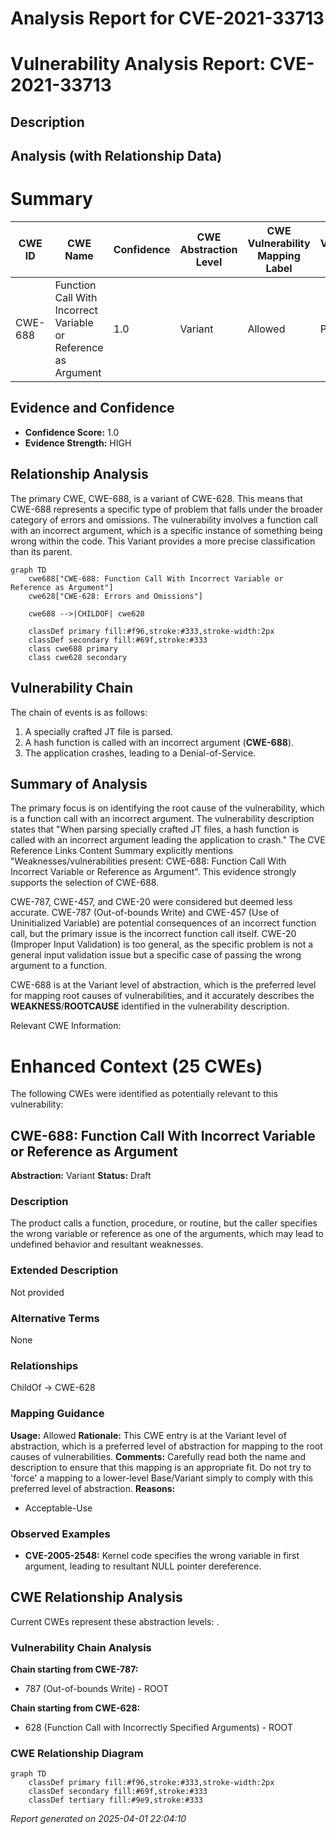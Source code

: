 # Analysis Report for CVE-2021-33713

# Vulnerability Analysis Report: CVE-2021-33713

## Description



## Analysis (with Relationship Data)

# Summary
| CWE ID | CWE Name | Confidence | CWE Abstraction Level | CWE Vulnerability Mapping Label | CWE-Vulnerability Mapping Notes |
|---|---|---|---|---|---|
| CWE-688 | Function Call With Incorrect Variable or Reference as Argument | 1.0 | Variant | Allowed | Primary CWE |

## Evidence and Confidence

*   **Confidence Score:** 1.0
*   **Evidence Strength:** HIGH

## Relationship Analysis
The primary CWE, CWE-688, is a variant of CWE-628. This means that CWE-688 represents a specific type of problem that falls under the broader category of errors and omissions. The vulnerability involves a function call with an incorrect argument, which is a specific instance of something being wrong within the code. This Variant provides a more precise classification than its parent.

```mermaid
graph TD
    cwe688["CWE-688: Function Call With Incorrect Variable or Reference as Argument"]
    cwe628["CWE-628: Errors and Omissions"]
    
    cwe688 -->|CHILDOF| cwe628
    
    classDef primary fill:#f96,stroke:#333,stroke-width:2px
    classDef secondary fill:#69f,stroke:#333
    class cwe688 primary
    class cwe628 secondary
```

## Vulnerability Chain
The chain of events is as follows:
1.  A specially crafted JT file is parsed.
2.  A hash function is called with an incorrect argument (**CWE-688**).
3.  The application crashes, leading to a Denial-of-Service.

## Summary of Analysis
The primary focus is on identifying the root cause of the vulnerability, which is a function call with an incorrect argument. The vulnerability description states that "When parsing specially crafted JT files, a hash function is called with an incorrect argument leading the application to crash." The CVE Reference Links Content Summary explicitly mentions "Weaknesses/vulnerabilities present: CWE-688: Function Call With Incorrect Variable or Reference as Argument". This evidence strongly supports the selection of CWE-688.

CWE-787, CWE-457, and CWE-20 were considered but deemed less accurate. CWE-787 (Out-of-bounds Write) and CWE-457 (Use of Uninitialized Variable) are potential consequences of an incorrect function call, but the primary issue is the incorrect function call itself. CWE-20 (Improper Input Validation) is too general, as the specific problem is not a general input validation issue but a specific case of passing the wrong argument to a function.

CWE-688 is at the Variant level of abstraction, which is the preferred level for mapping root causes of vulnerabilities, and it accurately describes the **WEAKNESS**/**ROOTCAUSE** identified in the vulnerability description.

Relevant CWE Information:

# Enhanced Context (25 CWEs)
The following CWEs were identified as potentially relevant to this vulnerability:

## CWE-688: Function Call With Incorrect Variable or Reference as Argument
**Abstraction:** Variant
**Status:** Draft

### Description
The product calls a function, procedure, or routine, but the caller specifies the wrong variable or reference as one of the arguments, which may lead to undefined behavior and resultant weaknesses.

### Extended Description
Not provided

### Alternative Terms
None

### Relationships
ChildOf -> CWE-628

### Mapping Guidance
**Usage:** Allowed
**Rationale:** This CWE entry is at the Variant level of abstraction, which is a preferred level of abstraction for mapping to the root causes of vulnerabilities.
**Comments:** Carefully read both the name and description to ensure that this mapping is an appropriate fit. Do not try to 'force' a mapping to a lower-level Base/Variant simply to comply with this preferred level of abstraction.
**Reasons:**
- Acceptable-Use



### Observed Examples
- **CVE-2005-2548:** Kernel code specifies the wrong variable in first argument, leading to resultant NULL pointer dereference.


## CWE Relationship Analysis

Current CWEs represent these abstraction levels: .


### Vulnerability Chain Analysis

**Chain starting from CWE-787:**
- 787 (Out-of-bounds Write) - ROOT


**Chain starting from CWE-628:**
- 628 (Function Call with Incorrectly Specified Arguments) - ROOT



### CWE Relationship Diagram

```mermaid
graph TD
    classDef primary fill:#f96,stroke:#333,stroke-width:2px
    classDef secondary fill:#69f,stroke:#333
    classDef tertiary fill:#9e9,stroke:#333
```



*Report generated on 2025-04-01 22:04:10*
